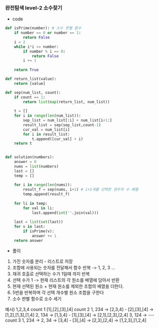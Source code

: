 ### 완전탐색 level-2 소수찾기

- code

``` python
def isPrime(number): # 소수 판별 함수
    if number == 0 or number == 1:
        return False
    i = 2
    while i*i <= number:
        if number % i == 0:
            return False
        i += 1
        
    return True

def return_list(value):
    return [value]

def sep(num_list, count):
    if count == 1:
        return list(map(return_list, num_list))
    
    t = []
    for i in range(len(num_list)):
        sep_list = num_list[:i] + num_list[i+1:]
        result_list = sep(sep_list,count-1)
        cur_val = num_list[i]
        for i in result_list:
            t.append([cur_val] + i)
    return t
   

def solution(numbers):
    answer = 0
    nums = list(numbers)
    last = []
    temp = []
    
    for i in range(len(nums)):
        result_f = sep(nums, i+1) # i+1개를 선택한 경우의 수 배열
        temp.append(result_f)
    
    for li in temp:
        for val in li:
            last.append(int(''.join(val)))
            
    last = list(set(last))
    for v in last:
        if isPrime(v):
            answer += 1
    return answer
```

- 풀이

1. 가진 숫자를 분리 - 리스트로 저장
2. 조합에 사용되는 숫자를 전달해서 함수 반복 -> 1, 2, 3 ...
3. 재귀 호출로 선택하는 수가 1일때 까지 반복
4. 선택 수가 1 -> 현재 리스트의 각 원소를 배열에 담아서 반환
5. 현재 선택된 원소 + 현재 원소를 제외한 조합의 배열을 더한다.
6. 5번을 반복하며 각 선택 개수별 원소 조합을 구한다
7. 소수 판별 함수로 소수 세기


예시)
1,2,3,4
count 1 [1],[2],[3],[4]
count 2 
1, 234 -> [2,3,4] - [2],[3],[4] -> [1,2],[1,3],[1,4]
2, 134 -> [1,3,4] - [1],[3],[4] -> [2,1],[2,3],[2,4]
3, 124 -> ---
count 3
1, 234 -> 2, 34 -> [3,4] - [3],[4] -> [2,3],[2,4] -> [1,2,3],[1,2,4]
